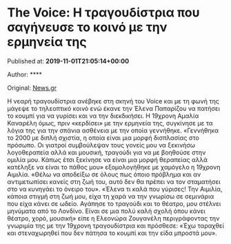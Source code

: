 
# The Voice: H τραγουδίστρια που σαγήνευσε το κοινό με την ερμηνεία της

Published at: **2019-11-01T21:05:14+00:00**

Author: ****

Original: [News.gr](https://www.news.gr/media/article/2016220/the-voice-h-tragoudistria-pou-saginefse-to-kino-me-tin-erminia-tis.html)

Η νεαρή τραγουδίστρια ανέβηκε στη σκηνή του Voice και με τη φωνή της μάγεψε το τηλεοπτικό κοινό ενώ έκανε την Έλενα Παπαρίζου να πατήσει το κουμπί για να γυρίσει και να την διεκδικήσει.
Η 19χρονη Αμαλία Καναρέλη όμως, πριν «κερδίσει» με την ερμηνεία της, συγκίνησε με τα λόγια της για την σπάνια ασθένεια με την οποία γεννήθηκε.
«Γεννήθηκα το 2000 με διπλή σχιστία, η οποία είναι μια μορφή δισπλασίας στο πρόσωπο. Οι γιατροί συμβούλεψαν τους γονείς μου να ξεκινήσω λογοθεραπεία αλλά και μουσική, τραγούδι για να με βοηθούσε στην ομιλία μου. Κάπως έτσι ξεκίνησε να είναι μια μορφή θεραπείας αλλά κατέληξε να είναι το πάθος μου» εξομολογήθηκε με χαμόγελο η 19χρονη Αιμιλία. «Θέλω να αποδείξω σε όλους πως όποιο πρόβλημα και αν αντιμετωπίσει κανείς στη ζωή του, αυτό δεν θα πρέπει να τον σταματήσει στο να κυνηγάει το όνειρο του».
«Έλενα τι καλά που γύρισες! Την Αιμιλία, κάποια στιγμή στη ζωή μου, είχα τη χαρά να την γνωρίσω σε σεμινάρια που είχα κάνει σε ωδείο. Αγάπησε το τραγούδι και το θέατρο, μου στέλνει μηνύματα από το Λονδίνο. Είναι σε μια πολύ καλή σχολή όπου κάνει θέατρο, χορό, μουσική» είπε η Ελεονώρα Ζουγανέλη περιγράφοντας την γνωριμία της με την 19χρονη τραγουδίστρια και πρόσθεσε: «Έχω ταραχθεί και στεναχωρηθεί που δεν πάτησα το κουμπί και την είδα μπροστά μου».
